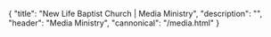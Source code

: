 {
	"title": "New Life Baptist Church | Media Ministry",
	"description": "",
	"header": "Media Ministry",
	"cannonical": "/media.html"
}
<section>
	<div class="container">
	</div>
</section>
